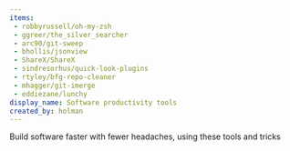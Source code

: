 ```yaml
---
items:
 - robbyrussell/oh-my-zsh
 - ggreer/the_silver_searcher
 - arc90/git-sweep
 - bhollis/jsonview
 - ShareX/ShareX
 - sindresorhus/quick-look-plugins
 - rtyley/bfg-repo-cleaner
 - mhagger/git-imerge
 - eddiezane/lunchy
display_name: Software productivity tools
created_by: holman
---
```

Build software faster with fewer headaches, using these tools and tricks
